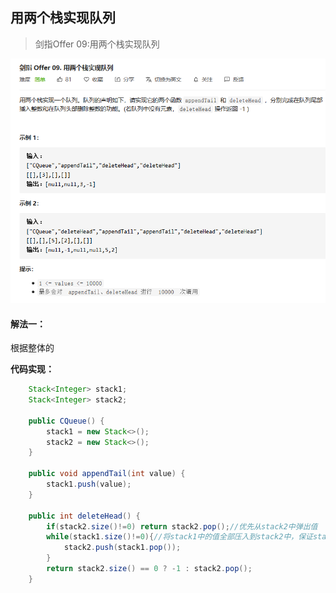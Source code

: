 

## 用两个栈实现队列

> 剑指Offer 09:用两个栈实现队列

![](题目描述.png)



#### 解法一：

根据整体的



**代码实现：**

```java
    Stack<Integer> stack1;
    Stack<Integer> stack2;

    public CQueue() {
        stack1 = new Stack<>();
        stack2 = new Stack<>();
    }
    
    public void appendTail(int value) {
        stack1.push(value);
    }
    
    public int deleteHead() {
        if(stack2.size()!=0) return stack2.pop();//优先从stack2中弹出值
        while(stack1.size()!=0){//将stack1中的值全部压入到stack2中，保证stack2中的弹出顺序是stack1中的压入顺序
            stack2.push(stack1.pop());
        }
        return stack2.size() == 0 ? -1 : stack2.pop();
    }
```

